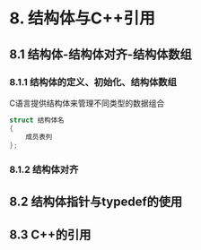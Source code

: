 # 8. 结构体与C++引用
## 8.1 结构体-结构体对齐-结构体数组

###  8.1.1 结构体的定义、初始化、结构体数组

C语言提供结构体来管理不同类型的数据组合

~~~c
struct 结构体名
{
	成员表列
};
~~~




### 8.1.2 结构体对齐


## 8.2 结构体指针与typedef的使用





## 8.3 C++的引用




